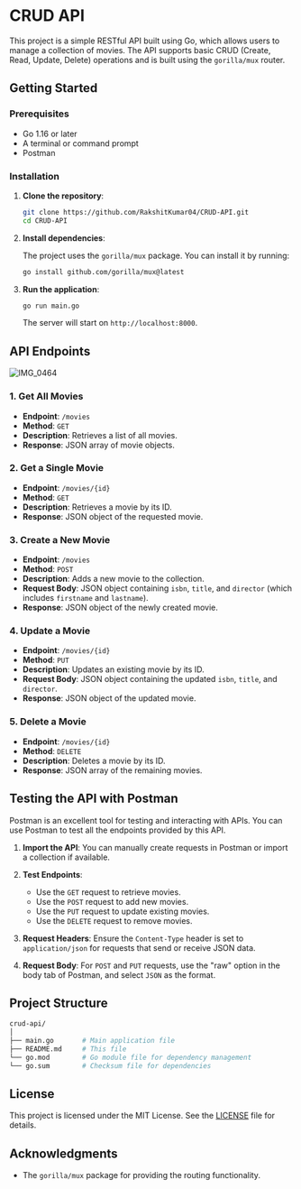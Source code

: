 # CRUD API

This project is a simple RESTful API built using Go, which allows users to manage a collection of movies. The API supports basic CRUD (Create, Read, Update, Delete) operations and is built using the `gorilla/mux` router.

## Getting Started

### Prerequisites

- Go 1.16 or later
- A terminal or command prompt
- Postman

### Installation

1. **Clone the repository**:

   ```bash
   git clone https://github.com/RakshitKumar04/CRUD-API.git
   cd CRUD-API
   ```

2. **Install dependencies**:

   The project uses the `gorilla/mux` package. You can install it by running:

   ```bash
   go install github.com/gorilla/mux@latest
   ```

3. **Run the application**:

   ```bash
   go run main.go
   ```

   The server will start on `http://localhost:8000`.

## API Endpoints

![IMG_0464](https://github.com/user-attachments/assets/60cdfca4-91bc-480c-957c-2558220d369a)

### 1. Get All Movies

- **Endpoint**: `/movies`
- **Method**: `GET`
- **Description**: Retrieves a list of all movies.
- **Response**: JSON array of movie objects.

### 2. Get a Single Movie

- **Endpoint**: `/movies/{id}`
- **Method**: `GET`
- **Description**: Retrieves a movie by its ID.
- **Response**: JSON object of the requested movie.

### 3. Create a New Movie

- **Endpoint**: `/movies`
- **Method**: `POST`
- **Description**: Adds a new movie to the collection.
- **Request Body**: JSON object containing `isbn`, `title`, and `director` (which includes `firstname` and `lastname`).
- **Response**: JSON object of the newly created movie.

### 4. Update a Movie

- **Endpoint**: `/movies/{id}`
- **Method**: `PUT`
- **Description**: Updates an existing movie by its ID.
- **Request Body**: JSON object containing the updated `isbn`, `title`, and `director`.
- **Response**: JSON object of the updated movie.

### 5. Delete a Movie

- **Endpoint**: `/movies/{id}`
- **Method**: `DELETE`
- **Description**: Deletes a movie by its ID.
- **Response**: JSON array of the remaining movies.

## Testing the API with Postman

Postman is an excellent tool for testing and interacting with APIs. You can use Postman to test all the endpoints provided by this API.

1. **Import the API**: You can manually create requests in Postman or import a collection if available.

2. **Test Endpoints**: 
   - Use the `GET` request to retrieve movies.
   - Use the `POST` request to add new movies.
   - Use the `PUT` request to update existing movies.
   - Use the `DELETE` request to remove movies.

3. **Request Headers**: Ensure the `Content-Type` header is set to `application/json` for requests that send or receive JSON data.

4. **Request Body**: For `POST` and `PUT` requests, use the "raw" option in the body tab of Postman, and select `JSON` as the format.

## Project Structure

```bash
crud-api/
│
├── main.go       # Main application file
├── README.md     # This file
└── go.mod        # Go module file for dependency management
└── go.sum        # Checksum file for dependencies
```

## License

This project is licensed under the MIT License. See the [LICENSE](LICENSE) file for details.

## Acknowledgments

- The `gorilla/mux` package for providing the routing functionality.
